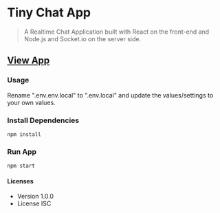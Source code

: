 # Tiny Chat App

> A Realtime Chat Application built with React on the front-end and Node.js and Socket.io on the server side.

## [View App](https://tiny-chat-rooms.netlify.app/)

### Usage

Rename ".env.env.local" to ".env.local" and update the values/settings to your own values.

### Install Dependencies

```
npm install
```

### Run App

```
npm start
```

#### Licenses

- Version 1.0.0
- License ISC
